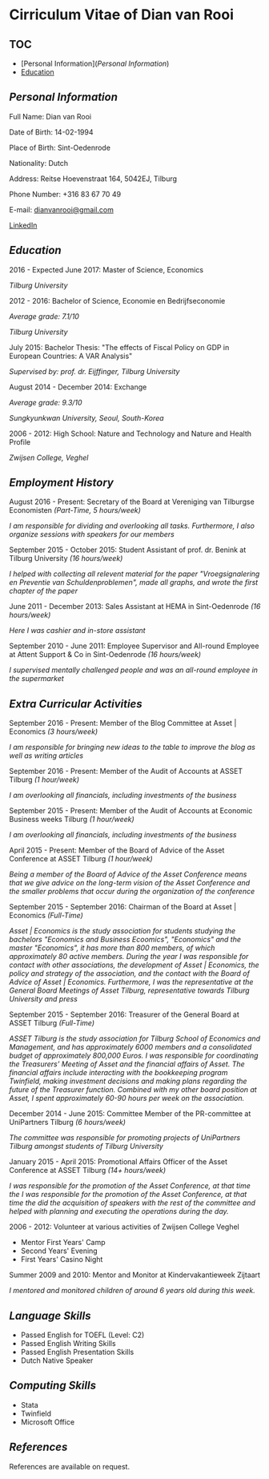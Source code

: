 **Cirriculum Vitae of Dian van Rooi**
====================

TOC
---

- [Personal Information](*Personal Information*)
- [Education](*Education*)



*Personal Information*
--------------------
Full Name:      Dian van Rooi

Date of Birth:  14-02-1994

Place of Birth: Sint-Oedenrode

Nationality:    Dutch

Address:        Reitse Hoevenstraat 164,
                5042EJ, Tilburg         
                
Phone Number:   +316 83 67 70 49

E-mail:         dianvanrooi@gmail.com

[LinkedIn](https://nl.linkedin.com/in/dian-van-rooi-2b1575b1)

*Education*
----------
2016 - Expected June 2017: Master of Science, Economics

*Tilburg University*

2012 - 2016: Bachelor of Science, Economie en Bedrijfseconomie

*Average grade: 7.1/10*

*Tilburg University*

July 2015: Bachelor Thesis: "The effects of Fiscal Policy on GDP in European Countries: A VAR Analysis"

*Supervised by: prof. dr. Eijffinger, Tilburg University*

August 2014 - December 2014: Exchange 

*Average grade: 9.3/10*

*Sungkyunkwan University, Seoul, South-Korea*

2006 - 2012: High School: Nature and Technology and Nature and Health Profile

*Zwijsen College, Veghel*

*Employment History*
--------------------

August 2016 - Present: Secretary of the Board at Vereniging van Tilburgse Economisten *(Part-Time, 5 hours/week)*

*I am responsible for dividing and overlooking all tasks. Furthermore, I also organize sessions with speakers for our members*

September 2015 - October 2015: Student Assistant of prof. dr. Benink at Tilburg University *(16 hours/week)*

*I helped with collecting all relevent material for the paper "Vroegsignalering en Preventie van Schuldenproblemen", made all graphs, and wrote the first chapter of the paper*

June 2011 - December 2013: Sales Assistant at HEMA in Sint-Oedenrode *(16 hours/week)*

*Here I was cashier and in-store assistant*

September 2010 - June 2011: Employee Supervisor and All-round Employee at Attent Support & Co in Sint-Oedenrode *(16 hours/week)*

*I supervised mentally challenged people and was an all-round employee in the supermarket*

*Extra Curricular Activities*
------------------------------

September 2016 - Present: Member of the Blog Committee at Asset | Economics *(3 hours/week)*

*I am responsible for bringing new ideas to the table to improve the blog as well as writing articles*

September 2016 - Present: Member of the Audit of Accounts at ASSET Tilburg *(1 hour/week)*

*I am overlooking all financials, including investments of the business*

September 2015 - Present: Member of the Audit of Accounts at Economic Business weeks Tilburg *(1 hour/week)*

*I am overlooking all financials, including investments of the business*

April 2015 - Present: Member of the Board of Advice of the Asset Conference at ASSET Tilburg *(1 hour/week)*

*Being a member of the Board of Advice of the Asset Conference means that we give advice on the long-term vision of the Asset Conference and the smaller problems that occur during the organization of the conference*

September 2015 - September 2016: Chairman of the Board at Asset | Economics *(Full-Time)*

*Asset | Economics is the study association for students studying the bachelors "Economics and Business Ecoomics", "Economics" and the master "Economics", it has more than 800 members, of which approximately 80 active members. During the year I was responsible for contact with other associations, the development of Asset | Economics, the policy and strategy of the association, and the contact with the Board of Advice of Asset | Economics. Furthermore, I was the representative at the General Board Meetings of Asset Tilburg, representative towards Tilburg University and press*

September 2015 - September 2016: Treasurer of the General Board at ASSET Tilburg *(Full-Time)*

*ASSET Tilburg is the study association for Tilburg School of Economics and Management, and has approximately 6000 members and a consolidated budget of approximately 800,000 Euros. I was responsible for coordinating the Treasurers’ Meeting of Asset and the financial affairs of Asset. The financial affairs include interacting with the bookkeeping program Twinfield, making investment decisions and making plans regarding the future of the Treasurer function. Combined with my other board position at Asset, I spent approximately 60-90 hours per week on the association.*

December 2014 - June 2015: Committee Member of the PR-committee at UniPartners Tilburg *(6 hours/week)*

*The committee was responsible for promoting projects of UniPartners Tilburg amongst students of Tilburg University*

January 2015 - April 2015: Promotional Affairs Officer of the Asset Conference at ASSET Tilburg *(14+ hours/week)*

*I was responsible for the promotion of the Asset Conference, at that time the I was responsible for the promotion of the Asset Conference, at that time the did the acquisition of speakers with the rest of the committee and helped with planning and executing the operations during the day.*

2006 - 2012: Volunteer at various activities of Zwijsen College Veghel

* Mentor First Years' Camp
* Second Years' Evening
* First Years' Casino Night

Summer 2009 and 2010: Mentor and Monitor at Kindervakantieweek Zijtaart

*I mentored and monitored children of around 6 years old during this week.*

*Language Skills*
-----------------

* Passed English for TOEFL (Level: C2)
* Passed English Writing Skills
* Passed English Presentation Skills
* Dutch Native Speaker

*Computing Skills*
-------------------

* Stata
* Twinfield
* Microsoft Office

*References*
------------

References are available on request.
